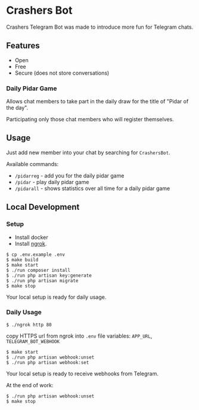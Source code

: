 # Crashers Bot

Crashers Telegram Bot was made to introduce more fun for Telegram chats.

## Features

- Open
- Free
- Secure (does not store conversations)

### Daily Pidar Game

Allows chat members to take part in the daily draw for the title of "Pidar of the day".

Participating only those chat members who will register themselves.

## Usage

Just add new member into your chat by searching for `CrashersBot`.

Available commands:

- `/pidarreg` - add you for the daily pidar game
- `/pidar` - play daily pidar game
- `/pidarall` - shows statistics over all time for a daily pidar game

## Local Development

### Setup

- Install docker
- Install [ngrok](https://ngrok.com/download).

```shell
$ cp .env.example .env
$ make build
$ make start
$ ./run composer install
$ ./run php artisan key:generate
$ ./run php artisan migrate
$ make stop
```

Your local setup is ready for daily usage.

### Daily Usage

```shell
$ ./ngrok http 80
```

copy HTTPS url from ngrok into `.env` file variables: `APP_URL`, `TELEGRAM_BOT_WEBHOOK`

```shell
$ make start
$ ./run php artisan webhook:unset
$ ./run php artisan webhook:set
```

Your local setup is ready to receive webhooks from Telegram.

At the end of work:

```shell
$ ./run php artisan webhook:unset
$ make stop
```
